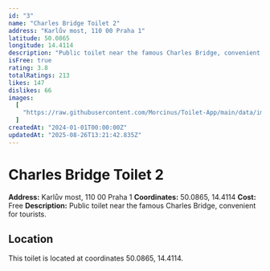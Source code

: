 ```yaml
---
id: "3"
name: "Charles Bridge Toilet 2"
address: "Karlův most, 110 00 Praha 1"
latitude: 50.0865
longitude: 14.4114
description: "Public toilet near the famous Charles Bridge, convenient for tourists."
isFree: true
rating: 3.8
totalRatings: 213
likes: 147
dislikes: 66
images:
  [
    "https://raw.githubusercontent.com/Morcinus/Toilet-App/main/data/images/toilet-3-edit-1756214495395.jpg",
  ]
createdAt: "2024-01-01T00:00:00Z"
updatedAt: "2025-08-26T13:21:42.835Z"
---
```


# Charles Bridge Toilet 2

**Address:** Karlův most, 110 00 Praha 1
**Coordinates:** 50.0865, 14.4114
**Cost:** Free
**Description:** Public toilet near the famous Charles Bridge, convenient for tourists.

## Location

This toilet is located at coordinates 50.0865, 14.4114.
